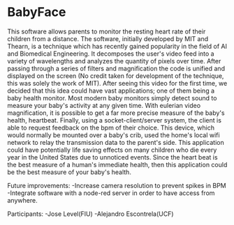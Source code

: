 # BabyFace
This software allows parents to monitor the resting heart rate of their children from a distance. The software, initially developed by MIT and Thearn, is a technique which has recently gained popularity in the field of AI and Biomedical Engineering. It decomposes the user's video feed into a variety of wavelengths and analyzes the quantity of pixels over time. After passing through a series of filters and magnification the code is unified and displayed on the screen (No credit taken for development of the technique, this was solely the work of MIT). 
After seeing this video for the first time, we decided that this idea could have vast applications; one of them being a baby health monitor. Most modern baby monitors simply detect sound to measure your baby's activity at any given time. With eulerian video magnification, it is possible to get a far more precise measure of the baby's health, heartbeat. Finally, using a socket-client/server system, the client is able to request feedback on the bpm of their choice. 
This device, which would normally be mounted over a baby's crib, used the home's local wifi network to relay the transmission data to the parent's side. 
This application could have potentially life saving effects on many children who die every year in the United States due to unnoticed events. Since the heart beat is the best measure of a human's immediate health, then this application could be the best measure of your baby's health. 


Future improvements: 
-Increase camera resolution to prevent spikes in BPM
-Integrate software with a node-red server in order to have access from anywhere.


Participants:
-Jose Level(FIU)
-Alejandro Escontrela(UCF)
